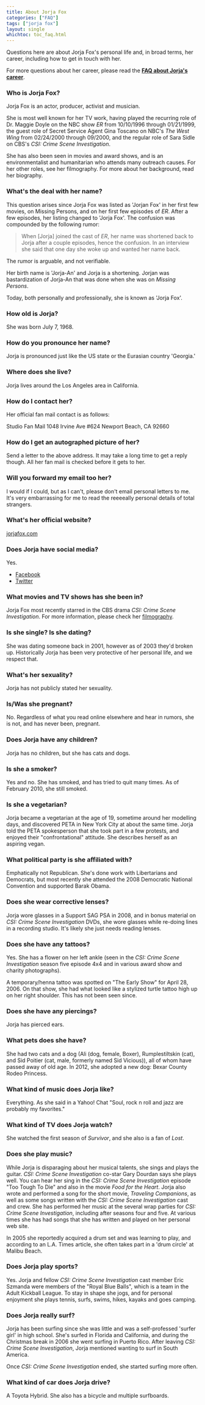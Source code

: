 ```yaml
---
title: About Jorja Fox
categories: ["FAQ"]
tags: ["jorja fox"]
layout: single
whichtoc: toc_faq.html
---
```


Questions here are about Jorja Fox's personal life and, in broad terms, her career, including how to get in touch with her.

For more questions about her career, please read the **[FAQ about Jorja's career](/library/faq/career/)**.

### Who is Jorja Fox?

Jorja Fox is an actor, producer, activist and musician.

She is most well known for her TV work, having played the recurring role of Dr. Maggie Doyle on the NBC show _ER_ from 10/10/1996 through 01/21/1999, the guest role of Secret Service Agent Gina Toscano on NBC's _The West Wing_ from 02/24/2000 through 09/2000, and the regular role of Sara Sidle on CBS's _CSI: Crime Scene Investigation_.

She has also been seen in movies and award shows, and is an environmentalist and humanitarian who attends many outreach causes. For her other roles, see her filmography. For more about her background, read her biography.

### What's the deal with her name?

This question arises since Jorja Fox was listed as 'Jorjan Fox' in her first few movies, on Missing Persons, and on her first few episodes of _ER_. After a few episodes, her listing changed to 'Jorja Fox'. The confusion was compounded by the following rumor:

>When [Jorja] joined the cast of _ER_, her name was shortened back to Jorja after a couple episodes, hence the confusion. In an interview she said that one day she woke up and wanted her name back.

The rumor is arguable, and not verifiable.

Her birth name is 'Jorja-An' and Jorja is a shortening. Jorjan was bastardization of Jorja-An that was done when she was on _Missing Persons_.

Today, both personally and professionally, she is known as 'Jorja Fox'.

### How old is Jorja?

She was born July 7, 1968.

### How do you pronounce her name?

Jorja is pronounced just like the US state or the Eurasian country 'Georgia.'

### Where does she live?

Jorja lives around the Los Angeles area in California.

### How do I contact her?

Her official fan mail contact is as follows:

Studio Fan Mail
1048 Irvine Ave #624
Newport Beach, CA 92660

### How do I get an autographed picture of her?

Send a letter to the above address. It may take a long time to get a reply though. All her fan mail is checked before it gets to her.

### Will you forward my email too her?

I would if I could, but as I can't, please don't email personal letters to me. It's very embarrassing for me to read the reeeeally personal details of total strangers.

### What's her official website?

[jorjafox.com](http://jorjafox.com)

### Does Jorja have social media?

Yes.

* [Facebook](https://www.facebook.com/JorjaFoxworldwide)
* [Twitter](https://twitter.com/JorjaFoxofficia)

### What movies and TV shows has she been in?

Jorja Fox most recently starred in the CBS drama _CSI: Crime Scene Investigation_. For more information, please check her [filmography](/library/filmography/).

### Is she single? Is she dating?

She was dating someone back in 2001, however as of 2003 they'd broken up. Historically Jorja has been very protective of her personal life, and we respect that.

### What's her sexuality?

Jorja has not publicly stated her sexuality.

### Is/Was she pregnant?

No. Regardless of what you read online elsewhere and hear in rumors, she is not, and has never been, pregnant.

### Does Jorja have any children?

Jorja has no children, but she has cats and dogs.

### Is she a smoker?

Yes and no. She has smoked, and has tried to quit many times. As of February 2010, she still smoked.

### Is she a vegetarian?

Jorja became a vegetarian at the age of 19, sometime around her modelling days, and discovered PETA in New York City at about the same time. Jorja told the PETA spokesperson that she took part in a few protests, and enjoyed their "confrontational" attitude. She describes herself as an aspiring vegan.

### What political party is she affiliated with?

Emphatically not Republican. She's done work with Libertarians and Democrats, but most recently she attended the 2008 Democratic National Convention and supported Barak Obama.

### Does she wear corrective lenses?

Jorja wore glasses in a Support SAG PSA in 2008, and in bonus material on _CSI: Crime Scene Investigation_ DVDs, she wore glasses while re-doing lines in a recording studio. It's likely she just needs reading lenses.

### Does she have any tattoos?

Yes. She has a flower on her left ankle (seen in the _CSI: Crime Scene Investigation_ season five episode 4x4 and in various award show and charity photographs).

A temporary/henna tattoo was spotted on "The Early Show" for April 28, 2006. On that show, she had what looked like a stylized turtle tattoo high up on her right shoulder. This has not been seen since.

### Does she have any piercings?

Jorja has pierced ears.

### What pets does she have?

She had two cats and a dog (Ali (dog, female, Boxer), Rumplestiltskin (cat), and Sid Poitier (cat, male, formerly named Sid Vicious)), all of whom have passed away of old age. In 2012, she adopted a new dog: Bexar County Rodeo Princess.

### What kind of music does Jorja like?

Everything. As she said in a Yahoo! Chat "Soul, rock n roll and jazz are probably my favorites."

### What kind of TV does Jorja watch?

She watched the first season of _Survivor_, and she also is a fan of _Lost_.

### Does she play music?

While Jorja is disparaging about her musical talents, she sings and plays the guitar. _CSI: Crime Scene Investigation_ co-star Gary Dourdan says she plays well. You can hear her sing in the _CSI: Crime Scene Investigation_ episode "Too Tough To Die" and also in the movie _Food for the Heart_. Jorja also wrote and performed a song for the short movie, _Traveling Companions_, as well as some songs written with the _CSI: Crime Scene Investigation_ cast and crew. She has performed her music at the several wrap parties for _CSI: Crime Scene Investigation_, including after seasons four and five. At various times she has had songs that she has written and played on her personal web site.

In 2005 she reportedly acquired a drum set and was learning to play, and according to an L.A. Times article, she often takes part in a 'drum circle' at Malibu Beach.

### Does Jorja play sports?

Yes. Jorja and fellow _CSI: Crime Scene Investigation_ cast member Eric Szmanda were members of the "Royal Blue Balls", which is a team in the Adult Kickball League. To stay in shape she jogs, and for personal enjoyment she plays tennis, surfs, swims, hikes, kayaks and goes camping.

### Does Jorja really surf?

Jorja has been surfing since she was little and was a self-professed 'surfer girl' in high school. She's surfed in Florida and California, and during the Christmas break in 2006 she went surfing in Puerto Rico. After leaving _CSI: Crime Scene Investigation_, Jorja mentioned wanting to surf in South America.

Once _CSI: Crime Scene Investigation_ ended, she started surfing more often.

### What kind of car does Jorja drive?

A Toyota Hybrid. She also has a bicycle and multiple surfboards.
